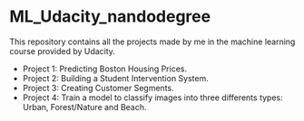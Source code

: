 # ML_Udacity_nandodegree

This repository contains all the projects made by me in the machine learning course provided by Udacity.

* Project 1: Predicting Boston Housing Prices.
* Project 2: Building a Student Intervention System.
* Project 3: Creating Customer Segments.
* Project 4: Train a model to classify images into three differents types: Urban, Forest/Nature and Beach.
